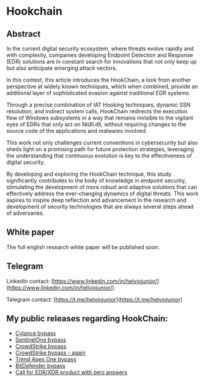 # Hookchain

## Abstract

In the current digital security ecosystem, where threats evolve rapidly and with complexity, companies developing Endpoint Detection and Response (EDR) solutions are in constant search for innovations that not only keep up but also anticipate emerging attack vectors.

In this context, this article introduces the HookChain, a look from another perspective at widely known techniques, which when combined, provide an additional layer of sophisticated evasion against traditional EDR systems.

Through a precise combination of IAT Hooking techniques, dynamic SSN resolution, and indirect system calls, HookChain redirects the execution flow of Windows subsystems in a way that remains invisible to the vigilant eyes of EDRs that only act on Ntdll.dll, without requiring changes to the source code of the applications and malwares involved.

This work not only challenges current conventions in cybersecurity but also sheds light on a promising path for future protection strategies, leveraging the understanding that continuous evolution is key to the effectiveness of digital security. 

By developing and exploring the HookChain  technique, this study significantly contributes to the body of knowledge in endpoint security, stimulating the development of more robust and adaptive solutions that can effectively address the ever-changing dynamics of digital threats. This work aspires to inspire deep reflection and advancement in the research and development of security technologies that are always several steps ahead of adversaries.

## White paper

The full english research white paper will be published soon.

## Telegram

LinkedIn contact: [https://www.linkedin.com/in/helviojunior/](https://www.linkedin.com/in/helviojunior/)

Telegram contact: [https://t.me/helviojunior](https://t.me/helviojunior)

## My public releases regarding HookChain:

- [Cylance bypass](https://www.linkedin.com/posts/helviojunior_hookchain-edrbypass-lsassdump-activity-7212439618598686720-mfNm?utm_source=share&utm_medium=member_desktop)
- [SentinelOne bypass](https://www.linkedin.com/posts/helviojunior_hookchain-edrbypass-lsassdump-activity-7208853059592982530-0Ufa?utm_source=share&utm_medium=member_desktop)
- [CrowdStrike bypass](https://www.linkedin.com/posts/helviojunior_hookchain-havoc-edr-activity-7181441094356783104-nyk_?utm_source=share&utm_medium=member_desktop)
- [CrowdStrike bypass - again](https://www.linkedin.com/posts/helviojunior_hookchain-edrbypass-lsassdump-activity-7188911783510724609-iaoV?utm_source=share&utm_medium=member_desktop)
- [Trend Apex One bypass](https://www.linkedin.com/posts/helviojunior_hookchain-havoc-edr-activity-7183817134488051713-J3d-?utm_source=share&utm_medium=member_desktop)
- [BitDefender bypass](https://www.linkedin.com/posts/helviojunior_bypass-bypassedr-hookchain-activity-7179578975701123072-tISP?utm_source=share&utm_medium=member_desktop)
- [Call for EDR/XDR product with zero answers](https://www.linkedin.com/posts/helviojunior_hookchain-edrbypass-xdrbypass-activity-7188225698434596865-3Jxy?utm_source=share&utm_medium=member_desktop)
